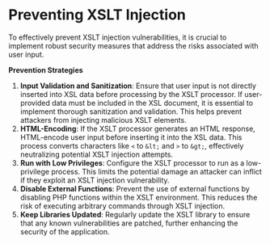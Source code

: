 # Preventing XSLT Injection

To effectively prevent XSLT injection vulnerabilities, it is crucial to implement robust security measures that address the risks associated with user input.

**Prevention Strategies**

1. **Input Validation and Sanitization**: Ensure that user input is not directly inserted into XSL data before processing by the XSLT processor. If user-provided data must be included in the XSL document, it is essential to implement thorough sanitization and validation. This helps prevent attackers from injecting malicious XSLT elements.
2. **HTML-Encoding**: If the XSLT processor generates an HTML response, HTML-encode user input before inserting it into the XSL data. This process converts characters like `<` to `&lt;` and `>` to `&gt;`, effectively neutralizing potential XSLT injection attempts.
3. **Run with Low Privileges**: Configure the XSLT processor to run as a low-privilege process. This limits the potential damage an attacker can inflict if they exploit an XSLT injection vulnerability.
4. **Disable External Functions**: Prevent the use of external functions by disabling PHP functions within the XSLT environment. This reduces the risk of executing arbitrary commands through XSLT injection.
5. **Keep Libraries Updated**: Regularly update the XSLT library to ensure that any known vulnerabilities are patched, further enhancing the security of the application.
